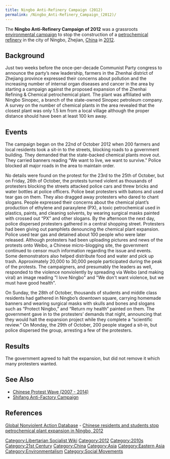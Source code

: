 ```yaml
---
title: Ningbo Anti-Refinery Campaign (2012)
permalink: /Ningbo_Anti-Refinery_Campaign_(2012)/
---
```


The **Ningbo Anti-Refinery Campaign of 2012** was a grassroots
[environmental campaign](Timeline_of_Environmentalism.md "wikilink") to
stop the construction of a [petrochemical](Fossil_Fuels#Oil.md "wikilink")
[refinery](Factory.md "wikilink") in the city of Ningbo, Zhejian,
[China](China.md "wikilink") in
[2012](Timeline_of_Libertarian_Socialism_in_Eastern_Asia.md "wikilink").

## Background

Just two weeks before the once-per-decade Communist Party congress to
announce the party’s new leadership, farmers in the Zhenhai district of
Zhejiang province expressed their concerns about pollution and the
increasing number of internal organ diseases and cancer in the area by
starting a campaign against the proposed expansion of the Zhenhai
Refining & Chemical petrochemical plant. The plant was affiliated with
Ningbo Sinopec, a branch of the state-owned Sinopec petroleum company. A
survey on the number of chemical plants in the area revealed that the
closest plant was only 1.5 km from a local village although the proper
distance should have been at least 100 km away.

## Events

The campaign began on the 22nd of October 2012 when 200 farmers and
local residents took a sit-in to the streets, blocking roads to a
government building. They demanded that the state-backed chemical plants
move out. They carried banners reading “We want to live, we want to
survive.” Police blocked all major roads in the area to maintain order.

No details were found on the protest for the 23rd to the 25th of
October, but on Friday, 26th of October, the protests turned violent as
thousands of protesters blocking the streets attacked police cars and
threw bricks and water bottles at police officers. Police beat
protesters with batons and used tear gas on them. They also dragged away
protesters who dared to chant slogans. People expressed their concerns
about the chemical plant’s production of ethylene and paraxylene (PX), a
toxic petrochemical used in plastics, paints, and cleaning solvents, by
wearing surgical masks painted with crossed out “PX” and other slogans.
By the afternoon the next day, police dispersed protesters gathered in a
central shopping street. Protesters had been giving out pamphlets
denouncing the chemical plant expansion. Police used tear gas and
detained about 100 people who were later released. Although protesters
had been uploading pictures and news of the protests onto Weibo, a
Chinese micro-blogging site, the government continued to censor much
information regarding the issue and events. Some demonstrators also
helped distribute food and water and pick up trash. Approximately 20,000
to 30,000 people participated during the peak of the protests. The
campaigners, and presumably the leaders as well, responded to the
violence nonviolently by spreading via Weibo (and making viral) an image
reading "I love Ningbo" and "We don't want violence, but we must have
good health".

On Sunday, the 28th of October, thousands of students and middle class
residents had gathered in Ningbo’s downtown square, carrying homemade
banners and wearing surgical masks with skulls and bones and slogans
such as “Protect Ningbo,” and “Return my health” painted on them. The
government gave in to the protesters’ demands that night, announcing
that they would halt the expansion project while they complete a
“scientific review.” On Monday, the 29th of October, 200 people staged a
sit-in, but police dispersed the group, arresting a few of the
protesters.

## Results

The government agreed to halt the expansion, but did not remove it which
many protesters wanted.

## See Also

- [Chinese Protest Wave (2007 -
  2014)](Chinese_Protest_Wave_(2007_-_2014).md "wikilink")
- [Shifang Anti-Factory
  Campaign](Shifang_Anti-Factory_Campaign_(2012).md "wikilink")

## References

[Global Nonviolent Action
Database](Global_Nonviolent_Action_Database.md "wikilink") - [Chinese
residents and students stop petrochemical plant expansion in Ningbo,
2012](https://nvdatabase.swarthmore.edu/content/chinese-residents-and-students-stop-petrochemical-plant-expansion-ningbo-2012)

[Category:Libertarian Socialist
Wiki](Category:Libertarian_Socialist_Wiki.md "wikilink")
[Category:2012](Category:2012.md "wikilink")
[Category:2010s](Category:2010s.md "wikilink") [Category:21st
Century](Category:21st_Century.md "wikilink")
[Category:China](Category:China.md "wikilink")
[Category:Asia](Category:Asia.md "wikilink") [Category:Eastern
Asia](Category:Eastern_Asia.md "wikilink")
[Category:Environmentalism](Category:Environmentalism.md "wikilink")
[Category:Social Movements](Category:Social_Movements.md "wikilink")